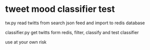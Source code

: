 
tweet mood classifier test
==========================

tw.py read twitts from search json feed and import to redis database

classifier.py get twitts form redis, filter, classify and test classifier

use at your own risk


